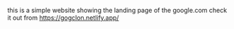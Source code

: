 this is a simple website showing the landing page of the google.com
check it out from https://gogclon.netlify.app/
